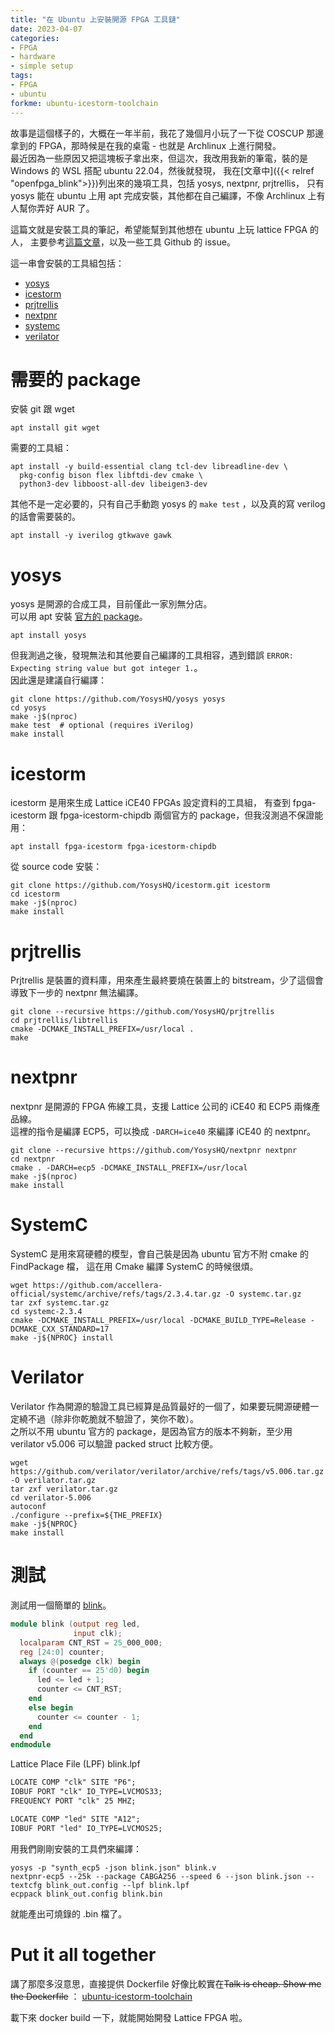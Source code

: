 ```yaml
---
title: "在 Ubuntu 上安裝開源 FPGA 工具鏈"
date: 2023-04-07
categories:
- FPGA
- hardware
- simple setup
tags:
- FPGA
- ubuntu
forkme: ubuntu-icestorm-toolchain
---
```


故事是這個樣子的，大概在一年半前，我花了幾個月小玩了一下從 COSCUP 那邊拿到的 FPGA，那時候是在我的桌電 - 也就是 Archlinux 上進行開發。  
最近因為一些原因又把這塊板子拿出來，但這次，我改用我新的筆電，裝的是 Windows 的 WSL 搭配 ubuntu 22.04，然後就發現，
我在[文章中]({{< relref "openfpga_blink">}})列出來的幾項工具，包括 yosys, nextpnr, prjtrellis，
只有 yosys 能在 ubuntu 上用 apt 完成安裝，其他都在自己編譯，不像 Archlinux 上有人幫你弄好 AUR 了。

這篇文就是安裝工具的筆記，希望能幫到其他想在 ubuntu 上玩 lattice FPGA 的人，
主要參考[這篇文章](https://projectf.io/posts/building-ice40-fpga-toolchain/)，以及一些工具 Github 的 issue。
<!--more-->

這一串會安裝的工具組包括：
* [yosys](https://github.com/YosysHQ/yosys)
* [icestorm](https://github.com/YosysHQ/icestorm)
* [prjtrellis](https://github.com/YosysHQ/prjtrellis)
* [nextpnr](https://github.com/YosysHQ/nextpnr)
* [systemc](https://github.com/accellera-official/systemc)
* [verilator](https://www.veripool.org/verilator/)

# 需要的 package

安裝 git 跟 wget
```
apt install git wget
```

需要的工具組：
```shell
apt install -y build-essential clang tcl-dev libreadline-dev \
  pkg-config bison flex libftdi-dev cmake \
  python3-dev libboost-all-dev libeigen3-dev
```

其他不是一定必要的，只有自己手動跑 yosys 的 `make test` ，以及真的寫 verilog 的話會需要裝的。
```shell
apt install -y iverilog gtkwave gawk
```

# yosys

yosys 是開源的合成工具，目前僅此一家別無分店。  
可以用 apt 安裝 [官方的 package](https://packages.ubuntu.com/search?keywords=yosys)。
```shell
apt install yosys 
```

但我測過之後，發現無法和其他要自己編譯的工具相容，遇到錯誤 `ERROR: Expecting string value but got integer 1.`。  
因此還是建議自行編譯：
```shell
git clone https://github.com/YosysHQ/yosys yosys
cd yosys
make -j$(nproc)
make test  # optional (requires iVerilog)
make install
```

# icestorm

icestorm 是用來生成 Lattice iCE40 FPGAs 設定資料的工具組，
有查到 fpga-icestorm 跟 fpga-icestorm-chipdb 兩個官方的 package，但我沒測過不保證能用：

```shell
apt install fpga-icestorm fpga-icestorm-chipdb
```

從 source code 安裝：

```shell
git clone https://github.com/YosysHQ/icestorm.git icestorm
cd icestorm
make -j$(nproc)
make install
```

# prjtrellis

Prjtrellis 是裝置的資料庫，用來產生最終要燒在裝置上的 bitstream，少了這個會導致下一步的 nextpnr 無法編譯。

```shell
git clone --recursive https://github.com/YosysHQ/prjtrellis
cd prjtrellis/libtrellis
cmake -DCMAKE_INSTALL_PREFIX=/usr/local .
make
```

# nextpnr

nextpnr 是開源的 FPGA 佈線工具，支援 Lattice 公司的 iCE40 和 ECP5 兩條產品線。  
這裡的指令是編譯 ECP5，可以換成 `-DARCH=ice40` 來編譯 iCE40 的 nextpnr。

```shell
git clone --recursive https://github.com/YosysHQ/nextpnr nextpnr
cd nextpnr
cmake . -DARCH=ecp5 -DCMAKE_INSTALL_PREFIX=/usr/local
make -j$(nproc)
make install
```

# SystemC

SystemC 是用來寫硬體的模型，會自己裝是因為 ubuntu 官方不附 cmake 的 FindPackage 檔，
這在用 Cmake 編譯 SystemC 的時候很煩。

```shell
wget https://github.com/accellera-official/systemc/archive/refs/tags/2.3.4.tar.gz -O systemc.tar.gz
tar zxf systemc.tar.gz
cd systemc-2.3.4
cmake -DCMAKE_INSTALL_PREFIX=/usr/local -DCMAKE_BUILD_TYPE=Release -DCMAKE_CXX_STANDARD=17
make -j${NPROC} install
```

# Verilator

Verilator 作為開源的驗證工具已經算是品質最好的一個了，如果要玩開源硬體一定繞不過（除非你乾脆就不驗證了，笑你不敢）。  
之所以不用 ubuntu 官方的 package，是因為官方的版本不夠新，至少用 verilator v5.006 可以驗證 packed struct 比較方便。
```shell
wget https://github.com/verilator/verilator/archive/refs/tags/v5.006.tar.gz -O verilator.tar.gz
tar zxf verilator.tar.gz
cd verilator-5.006
autoconf
./configure --prefix=${THE_PREFIX}
make -j${NPROC}
make install
```

# 測試

測試用一個簡單的 [blink](https://github.com/YodaLee/icesugar-playground)。

```verilog
module blink (output reg led,
              input clk);
  localparam CNT_RST = 25_000_000;
  reg [24:0] counter;
  always @(posedge clk) begin
    if (counter == 25'd0) begin
      led <= led + 1;
      counter <= CNT_RST;
    end
    else begin
      counter <= counter - 1;
    end
  end
endmodule
```

Lattice Place File (LPF) blink.lpf
```txt
LOCATE COMP "clk" SITE "P6";
IOBUF PORT "clk" IO_TYPE=LVCMOS33;
FREQUENCY PORT "clk" 25 MHZ;

LOCATE COMP "led" SITE "A12";
IOBUF PORT "led" IO_TYPE=LVCMOS25;
```

用我們剛剛安裝的工具們來編譯：

```shell
yosys -p "synth_ecp5 -json blink.json" blink.v
nextpnr-ecp5 --25k --package CABGA256 --speed 6 --json blink.json --textcfg blink_out.config --lpf blink.lpf
ecppack blink_out.config blink.bin
```

就能產出可燒錄的 .bin 檔了。

# Put it all together

講了那麼多沒意思，直接提供 Dockerfile 好像比較實在~~Talk is cheap. Show me the Dockerfile~~
：
[ubuntu-icestorm-toolchain](https://github.com/yodalee/ubuntu-icestorm-toolchain)

載下來 docker build 一下，就能開始開發 Lattice FPGA 啦。
